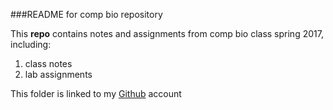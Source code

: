 ###README for comp bio repository

This **repo** contains notes and assignments from comp bio class spring 2017, including:  
1. class notes  
2. lab assignments  

This folder is linked to my [Github](https://github.com/escordato/CompBioLabsAndHomework) account
